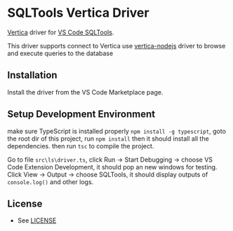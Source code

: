 # SQLTools Vertica Driver

[Vertica](https://www.vertica.com/) driver for [VS Code SQLTools](https://vscode-sqltools.mteixeira.dev/).

This driver supports connect to Vertica use [vertica-nodejs](https://github.com/vertica/vertica-nodejs) driver to browse and execute queries to the database

## Installation

Install the driver from the VS Code Marketplace page.

## Setup Development Environment

make sure TypeScript is installed properly `npm install -g typescript`, goto the root dir of this project, run `npm install` then it should install all the dependencies.
then run `tsc` to compile the project.

Go to file `src\ls\driver.ts`, click Run -> Start Debugging -> choose VS Code Extension Development, it should pop an new windows for testing. Click View -> Output -> choose SQLTools, it should display outputs of `console.log()` and other logs.

## License
* See [LICENSE](LICENSE)